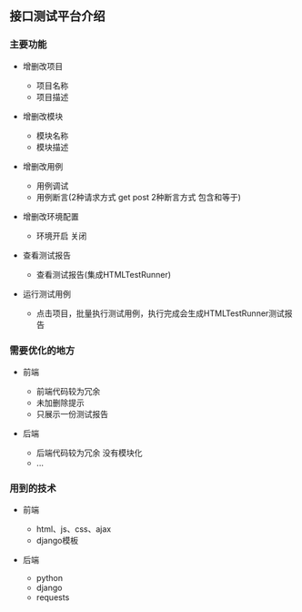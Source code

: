 ## 接口测试平台介绍

### 主要功能
* 增删改项目
    * 项目名称
    * 项目描述
    
* 增删改模块
    * 模块名称
    * 模块描述
    
* 增删改用例
    * 用例调试
    * 用例断言(2种请求方式 get post 2种断言方式 包含和等于)
    
* 增删改环境配置
    * 环境开启 关闭
    
* 查看测试报告
    * 查看测试报告(集成HTMLTestRunner)
    
* 运行测试用例
    * 点击项目，批量执行测试用例，执行完成会生成HTMLTestRunner测试报告
    
### 需要优化的地方
* 前端
    * 前端代码较为冗余
    * 未加删除提示
    * 只展示一份测试报告
    
* 后端
    * 后端代码较为冗余 没有模块化
    * ...

### 用到的技术
* 前端
    * html、js、css、ajax 
    * django模板

* 后端
    * python
    * django
    * requests
    
